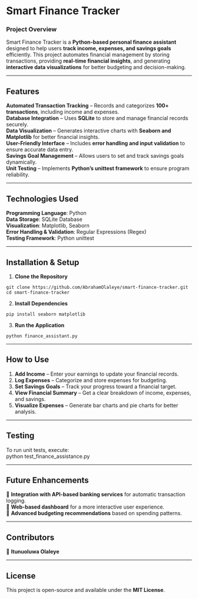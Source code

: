 # Smart Finance Tracker

### Project Overview
Smart Finance Tracker is a **Python-based personal finance assistant** designed to help users **track income, expenses, and savings goals** efficiently. This project automates financial management by storing transactions, providing **real-time financial insights**, and generating **interactive data visualizations** for better budgeting and decision-making.

---

## Features
**Automated Transaction Tracking** – Records and categorizes **100+ transactions**, including income and expenses.  
**Database Integration** – Uses **SQLite** to store and manage financial records securely.  
**Data Visualization** – Generates interactive charts with **Seaborn and Matplotlib** for better financial insights.  
**User-Friendly Interface** – Includes **error handling and input validation** to ensure accurate data entry.  
**Savings Goal Management** – Allows users to set and track savings goals dynamically.  
**Unit Testing** – Implements **Python’s unittest framework** to ensure program reliability.

---

## Technologies Used
**Programming Language**: Python  
**Data Storage**: SQLite Database  
**Visualization**: Matplotlib, Seaborn  
**Error Handling & Validation**: Regular Expressions (Regex)  
**Testing Framework**: Python unittest  

---

## Installation & Setup
1. **Clone the Repository**
```  
git clone https://github.com/AbrahamOlaleye/smart-finance-tracker.git
cd smart-finance-tracker  

```  

2. **Install Dependencies**
```  
pip install seaborn matplotlib  
```

3. **Run the Application**
```  
python finance_assistant.py 
```

---

## How to Use
1. **Add Income** – Enter your earnings to update your financial records.  
2. **Log Expenses** – Categorize and store expenses for budgeting.  
3. **Set Savings Goals** – Track your progress toward a financial target.  
4. **View Financial Summary** – Get a clear breakdown of income, expenses, and savings.  
5. **Visualize Expenses** – Generate bar charts and pie charts for better analysis.  

---

## Testing
To run unit tests, execute:  
python test_finance_assistance.py


---

## Future Enhancements
🔹 **Integration with API-based banking services** for automatic transaction logging.  
🔹 **Web-based dashboard** for a more interactive user experience.  
🔹 **Advanced budgeting recommendations** based on spending patterns.  

---

## Contributors
👤 **Itunuoluwa Olaleye**  

---

## License
This project is open-source and available under the **MIT License**.

